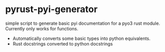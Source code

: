 # pyrust-pyi-generator

simple script to generate basic pyi documentation for a pyo3 rust module. Currently only works for functions.

* Automatically converts some basic types into python equivalents.
* Rust docstrings converted to python docstrings
